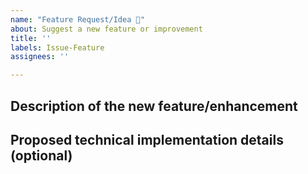 ```yaml
---
name: "Feature Request/Idea 🚀"
about: Suggest a new feature or improvement
title: ''
labels: Issue-Feature
assignees: ''

---
```


## Description of the new feature/enhancement

<!--
A clear and concise description of what the problem is that the new feature would solve.
-->

## Proposed technical implementation details (optional)

<!--
A clear and concise description of what you want to happen.
-->
